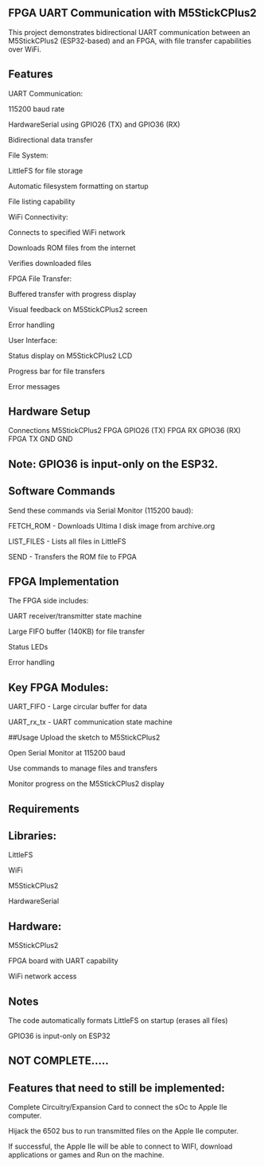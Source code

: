 ## FPGA UART Communication with M5StickCPlus2
This project demonstrates bidirectional UART communication between an M5StickCPlus2 (ESP32-based) and an FPGA, with file transfer capabilities over WiFi.

## Features
UART Communication:

115200 baud rate

HardwareSerial using GPIO26 (TX) and GPIO36 (RX)

Bidirectional data transfer

File System:

LittleFS for file storage

Automatic filesystem formatting on startup

File listing capability

WiFi Connectivity:

Connects to specified WiFi network

Downloads ROM files from the internet

Verifies downloaded files

FPGA File Transfer:

Buffered transfer with progress display

Visual feedback on M5StickCPlus2 screen

Error handling

User Interface:

Status display on M5StickCPlus2 LCD

Progress bar for file transfers

Error messages

## Hardware Setup
Connections
M5StickCPlus2	FPGA
GPIO26 (TX)	FPGA RX
GPIO36 (RX)	FPGA TX
GND	GND
## Note: GPIO36 is input-only on the ESP32.

## Software Commands
Send these commands via Serial Monitor (115200 baud):

FETCH_ROM - Downloads Ultima I disk image from archive.org

LIST_FILES - Lists all files in LittleFS

SEND - Transfers the ROM file to FPGA

## FPGA Implementation
The FPGA side includes:

UART receiver/transmitter state machine

Large FIFO buffer (140KB) for file transfer

Status LEDs

Error handling

## Key FPGA Modules:
UART_FIFO - Large circular buffer for data

UART_rx_tx - UART communication state machine

##Usage
Upload the sketch to M5StickCPlus2

Open Serial Monitor at 115200 baud

Use commands to manage files and transfers

Monitor progress on the M5StickCPlus2 display

## Requirements
## Libraries:
LittleFS

WiFi

M5StickCPlus2

HardwareSerial

## Hardware:
M5StickCPlus2

FPGA board with UART capability

WiFi network access

## Notes
The code automatically formats LittleFS on startup (erases all files)

GPIO36 is input-only on ESP32

## NOT COMPLETE.....
## Features that need to still be implemented:
Complete Circuitry/Expansion Card to connect the sOc to Apple IIe computer.

Hijack the 6502 bus to run transmitted files on the Apple IIe computer.

If successful, the Apple IIe will be able to connect to WIFI, download
applications or games and Run on the machine.
